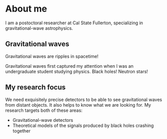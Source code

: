 # About me
I am a postoctoral researcher at Cal State Fullerton, specializing in gravitational-wave astrophysics.

## Gravitational waves
Gravitational waves are ripples in spacetime!

Gravitational waves first captured my attention when I was an undergraduate student studying physics.
Black holes! Neutron stars! 

## My research focus

We need exquisitely precise detectors to be able to see gravitational waves from distant objects. 
It also helps to know what we are looking for.
My research targets both of these areas:

* Gravitational-wave detectors
* Theoretical models of the signals produced by black holes crashing together
